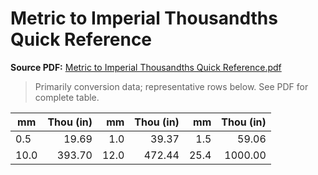 # Metric to Imperial Thousandths Quick Reference
**Source PDF:** [Metric to Imperial Thousandths Quick Reference.pdf](https://raw.githubusercontent.com/eschlenz/Machining/main/Metric%20to%20Imperial%20Thousandths%20Quick%20Reference.pdf)

> Primarily conversion data; representative rows below. See PDF for complete table.

| mm | Thou (in) | mm | Thou (in) | mm | Thou (in) |
|---|---:|---:|---:|---:|---:|
| 0.5 | 19.69 | 1.0 | 39.37 | 1.5 | 59.06 |
| 10.0 | 393.70 | 12.0 | 472.44 | 25.4 | 1000.00 |
